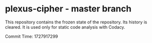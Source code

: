 # plexus-cipher - master branch

This repository contains the frozen state of the repository.
Its history is cleared. It is used only for static code
analysis with Codacy.

Commit Time: 1727917299